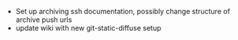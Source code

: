 * Set up archiving ssh documentation, possibly change structure of archive push urls
* update wiki with new git-static-diffuse setup
